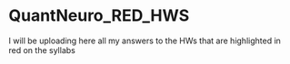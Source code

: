 # QuantNeuro_RED_HWS
I will be uploading here all my answers to the HWs that are highlighted in red on the syllabs 
